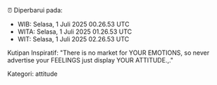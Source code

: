 ⏰ Diperbarui pada:
- WIB: Selasa, 1 Juli 2025 00.26.53 UTC
- WITA: Selasa, 1 Juli 2025 01.26.53 UTC
- WIT: Selasa, 1 Juli 2025 02.26.53 UTC

Kutipan Inspiratif:
"There is no market for YOUR EMOTIONS, so never advertise your FEELINGS just display YOUR ATTITUDE.,."


Kategori: attitude

